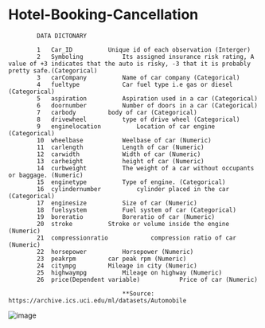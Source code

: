 # Hotel-Booking-Cancellation

			DATA DICTONARY						
									
			1	Car_ID			Unique id of each observation (Interger)		
			2	Symboling 			Its assigned insurance risk rating, A value of +3 indicates that the auto is risky, -3 that it is probably pretty safe.(Categorical) 		
			3	carCompany			Name of car company (Categorical)		
			4	fueltype			Car fuel type i.e gas or diesel (Categorical)		
			5	aspiration			Aspiration used in a car (Categorical)		
			6	doornumber			Number of doors in a car (Categorical)		
			7	carbody			body of car (Categorical)		
			8	drivewheel			type of drive wheel (Categorical)		
			9	enginelocation			Location of car engine (Categorical)		
			10	wheelbase			Weelbase of car (Numeric)		
			11	carlength			Length of car (Numeric)		
			12	carwidth			Width of car (Numeric)		
			13	carheight			height of car (Numeric)		
			14	curbweight			The weight of a car without occupants or baggage. (Numeric)		
			15	enginetype			Type of engine. (Categorical)		
			16	cylindernumber			cylinder placed in the car (Categorical)		
			17	enginesize			Size of car (Numeric)		
			18	fuelsystem			Fuel system of car (Categorical)		
			19	boreratio			Boreratio of car (Numeric)		
			20	stroke			Stroke or volume inside the engine (Numeric)		
			21	compressionratio			compression ratio of car (Numeric)		
			22	horsepower			Horsepower (Numeric)		
			23	peakrpm			car peak rpm (Numeric)		
			24	citympg			Mileage in city (Numeric)		
			25	highwaympg			Mileage on highway (Numeric)		
			26	price(Dependent variable)			Price of car (Numeric)		
									
									**Source: https://archive.ics.uci.edu/ml/datasets/Automobile
![image](https://github.com/Tanu-Agarwal/Hotel-Booking-Cancellation/assets/82295956/23c0c84b-b144-4e55-9beb-a0914ef14a64)
